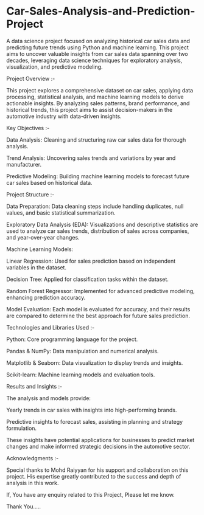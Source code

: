 # Car-Sales-Analysis-and-Prediction-Project
A data science project focused on analyzing historical car sales data and predicting future trends using Python and machine learning. This project aims to uncover valuable insights from car sales data spanning over two decades, leveraging data science techniques for exploratory analysis, visualization, and predictive modeling.

Project Overview :-

This project explores a comprehensive dataset on car sales, applying data processing, statistical analysis, and machine learning models to derive actionable insights. By analyzing sales patterns, brand performance, and historical trends, this project aims to assist decision-makers in the automotive industry with data-driven insights.

Key Objectives :-

Data Analysis: Cleaning and structuring raw car sales data for thorough analysis.

Trend Analysis: Uncovering sales trends and variations by year and manufacturer.

Predictive Modeling: Building machine learning models to forecast future car sales based on historical data.

Project Structure :-

Data Preparation: Data cleaning steps include handling duplicates, null values, and basic statistical summarization.

Exploratory Data Analysis (EDA): Visualizations and descriptive statistics are used to analyze car sales trends, distribution of sales across companies, and year-over-year changes.

Machine Learning Models:

Linear Regression: Used for sales prediction based on independent variables in the dataset.

Decision Tree: Applied for classification tasks within the dataset.

Random Forest Regressor: Implemented for advanced predictive modeling, enhancing prediction accuracy.

Model Evaluation: Each model is evaluated for accuracy, and their results are compared to determine the best approach for future sales prediction.

Technologies and Libraries Used :-

Python: Core programming language for the project.

Pandas & NumPy: Data manipulation and numerical analysis.

Matplotlib & Seaborn: Data visualization to display trends and insights.

Scikit-learn: Machine learning models and evaluation tools.

Results and Insights :-

The analysis and models provide:

Yearly trends in car sales with insights into high-performing brands.

Predictive insights to forecast sales, assisting in planning and strategy formulation.

These insights have potential applications for businesses to predict market changes and make informed strategic decisions in the automotive sector.

Acknowledgments :-

Special thanks to Mohd Raiyyan for his support and collaboration on this project. His expertise greatly contributed to the success and depth of analysis in this work.

If, You have any enquiry related to this Project, Please let me know.

Thank You.....
